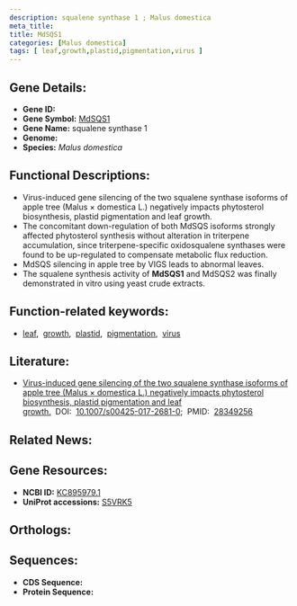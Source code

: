 ```yaml
---
description: squalene synthase 1 ; Malus domestica
meta_title:
title: MdSQS1
categories: [Malus domestica]
tags: [ leaf,growth,plastid,pigmentation,virus ]
---
```


## Gene Details:
- **Gene ID:** []()
- **Gene Symbol:** <u>MdSQS1</u>
- **Gene Name:** squalene synthase 1
- **Genome:** []()
- **Species:** *Malus domestica*

## Functional Descriptions:
   - Virus-induced gene silencing of the two squalene synthase isoforms of apple tree (Malus × domestica L.) negatively impacts phytosterol biosynthesis, plastid pigmentation and leaf growth.
   - The concomitant down-regulation of both MdSQS isoforms strongly affected phytosterol synthesis without alteration in triterpene accumulation, since triterpene-specific oxidosqualene synthases were found to be up-regulated to compensate metabolic flux reduction.
   - MdSQS silencing in apple tree by VIGS leads to abnormal leaves.
   - The squalene synthesis activity of **MdSQS1** and MdSQS2 was finally demonstrated in vitro using yeast crude extracts.

## Function-related keywords:
   - [leaf](/tags/leaf/),&nbsp;&nbsp;[growth](/tags/growth/),&nbsp;&nbsp;[plastid](/tags/plastid/),&nbsp;&nbsp;[pigmentation](/tags/pigmentation/),&nbsp;&nbsp;[virus](/tags/virus/)

## Literature:
   - [Virus-induced gene silencing of the two squalene synthase isoforms of apple tree (Malus × domestica L.) negatively impacts phytosterol biosynthesis, plastid pigmentation and leaf growth.](https://doi.org/10.1007/s00425-017-2681-0)&nbsp;&nbsp;DOI:&nbsp;&nbsp;[10.1007/s00425-017-2681-0](https://doi.org/10.1007/s00425-017-2681-0);&nbsp;&nbsp;PMID:&nbsp;&nbsp;[28349256](https://pubmed.ncbi.nlm.nih.gov/28349256/)

## Related News:

## Gene Resources:
- **NCBI ID:**  [KC895979.1](https://www.ncbi.nlm.nih.gov/gene/?term=KC895979.1)
- **UniProt accessions:**  [S5VRK5](https://www.uniprot.org/uniprotkb/S5VRK5/entry)

## Orthologs:

## Sequences:
- **CDS Sequence:**
- **Protein Sequence:**
